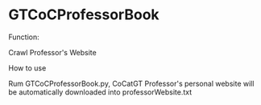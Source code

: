 # GTCoCProfessorBook

Function:

Crawl Professor's Website

How to use

Rum GTCoCProfessorBook.py, CoCatGT Professor's personal website will be automatically downloaded into professorWebsite.txt
